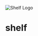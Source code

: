 ![Shelf Logo](https://user-images.githubusercontent.com/5354910/195985553-476f24fa-5795-41fd-9456-82b01128591e.png)

# shelf
